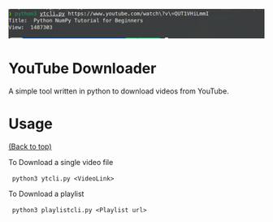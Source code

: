 ![Screenshot](https://github.com/aabhiojha/youtube-downloader/blob/main/Screenshot%20from%202024-06-13%2010-47-32.png)
                           
# YouTube Downloader

A simple tool written in python to download videos from YouTube.

 
# Usage
[(Back to top)](#table-of-contents)

To Download a single video file

``` python3 ytcli.py <VideoLink>```

To Download a playlist

``` python3 playlistcli.py <Playlist url>```
